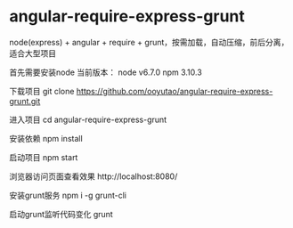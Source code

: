 # angular-require-express-grunt
node(express) + angular + require + grunt，按需加载，自动压缩，前后分离，适合大型项目

首先需要安装node
当前版本：
node v6.7.0
npm 3.10.3

下载项目
git clone https://github.com/ooyutao/angular-require-express-grunt.git

进入项目
cd angular-require-express-grunt

安装依赖
npm install

启动项目
npm start

浏览器访问页面查看效果
http://localhost:8080/

安装grunt服务
npm i -g grunt-cli

启动grunt监听代码变化
grunt

